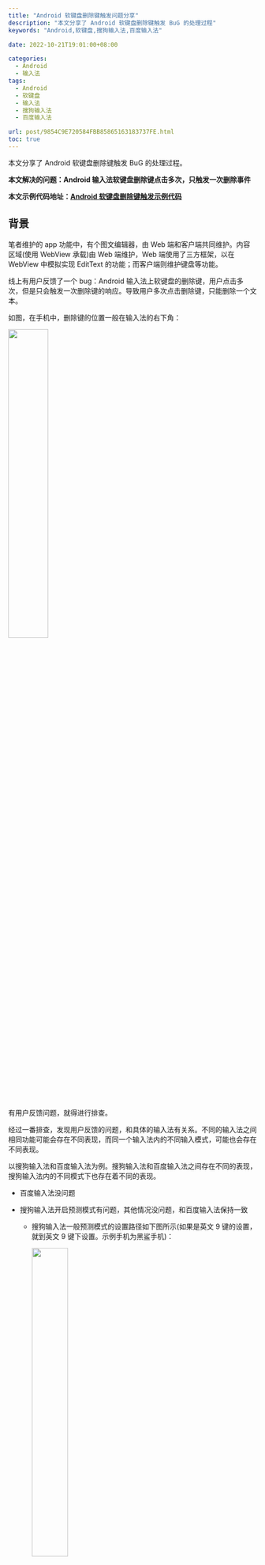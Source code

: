 ```yaml
---
title: "Android 软键盘删除键触发问题分享"
description: "本文分享了 Android 软键盘删除键触发 BuG 的处理过程"
keywords: "Android,软键盘,搜狗输入法,百度输入法"

date: 2022-10-21T19:01:00+08:00

categories:
  - Android
  - 输入法
tags:
  - Android
  - 软键盘
  - 输入法
  - 搜狗输入法
  - 百度输入法

url: post/9854C9E720584FBB85865163183737FE.html
toc: true
---
```


本文分享了 Android 软键盘删除键触发 BuG 的处理过程。

<!--More-->

**本文解决的问题：Android 输入法软键盘删除键点击多次，只触发一次删除事件**

**本文示例代码地址：[Android 软键盘删除键触发示例代码](https://github.com/xWenChen/WebViewInputTest.git)**

## 背景

笔者维护的 app 功能中，有个图文编辑器，由 Web 端和客户端共同维护。内容区域(使用 WebView 承载)由 Web 端维护，Web 端使用了三方框架，以在 WebView 中模拟实现 EditText 的功能；而客户端则维护键盘等功能。

线上有用户反馈了一个 bug：Android 输入法上软键盘的删除键，用户点击多次，但是只会触发一次删除键的响应。导致用户多次点击删除键，只能删除一个文本。

如图，在手机中，删除键的位置一般在输入法的右下角：

<img src=/imgs/删除键的位置一般在输入法的右下角.webp width=40% height=40% />

有用户反馈问题，就得进行排查。

经过一番排查，发现用户反馈的问题，和具体的输入法有关系。不同的输入法之间相同功能可能会存在不同表现，而同一个输入法内的不同输入模式，可能也会存在不同表现。

以搜狗输入法和百度输入法为例。搜狗输入法和百度输入法之间存在不同的表现，搜狗输入法内的不同模式下也存在着不同的表现。

- 百度输入法没问题

- 搜狗输入法开启预测模式有问题，其他情况没问题，和百度输入法保持一致

   - 搜狗输入法一般预测模式的设置路径如下图所示(如果是英文 9 键的设置，就到英文 9 键下设置。示例手机为黑鲨手机)：

      <img src=/imgs/搜狗输入法一般预测模式的设置路径.gif width=40% height=40% />

   - 搜狗输入法专业版设置路径如下图所示(示例手机为黑鲨手机)：

      <img src=/imgs/搜狗输入法专业版设置路径.gif width=40% height=40% />

为了解决用户反馈的问题，就得专门研究一下输入法删除键的触发逻辑。下面是笔者整理出的一些知识点。

## 常规操作

在 Android 系统中，按键事件的触发主要分为两种。外设触发以及软键盘触发：

- 外设触发是走 KeyEvent 的下发流程。具体节点有 View.setOnKeyListener、Activity.dispatchKeyEvent、Activity.onKeyUp、Activity.onKeyDown 等等。本文不分析该流程。

- 软键盘触发不一定会走 KeyEvent 的流程，而是走 InputConnection 的流程。因为在 Android 系统中，输入法一般是一个单独的应用程序(App)，和硬件外设有所区别。在 android中，输入法与接收输入的应用程序，一般是两个单独的app。而 InputConnection 就是连接两个 app 的桥梁——输入法提供用户选择的字符，然后通过 InputConnection 交由接收 app 显示。InputConnection 接口是从 InputMethod 返回到当前应用程序的通信通道。它用于执行诸如读取光标周围的文本，将文本提交到文本框以及将原始键事件发送到应用程序之类的事情。如下图所示：

   ![InputConnection接口是从InputMethod返回到当前应用程序的通信通道](/imgs/InputConnection接口是从InputMethod返回到当前应用程序的通信通道.webp)

   **文重点分析 InputConnection 的这个流程**

## 官方说明

**注：InputConnection 的中文 API 见：[InputConnection - Android中文版](https://www.apiref.com/android-zh/android/view/inputmethod/InputConnection.html)**

对于 InputConnection 类，官方的说明如下：

### 1. 创建 IME 或者编辑器

文本输入是两个重要组件的协同作用的结果：输入法引擎(IME)和编辑器。

- IME 可以是软件键盘、手写界面、表情符号、语音录入到文本引擎等，可以等价理解为输入法。通常在任何给定的 Android 设备上都安装了多种 IME。在 Android 中，IME 可以扩展 InputMethodService 。有关如何创建 IME 的更多信息，可以查阅官方的输入法创建指南。

- 编辑器是接收文本并显示它的组件。通常是一个 EditText 实例，但由于各种原因，某些应用程序可能会选择实现自己的编辑器。编辑器需要与IME交互，通过此 InputConnection 接口接收命令，并通过 InputMethodManager 发送命令。编辑器应该首先执行 onCreateInputConnection(EditorInfo) 来返回自己的 InputConnection。

如果要实现自己的编辑器，则需要提供自己的 InputConnection 示例以响应来自 IME 的命令。

- 应使用尽可能多的 IME 测试编辑器，因为不同的 IME 的行为可能会有很大差异。

- 应使用各种语言进行测试，包括CJK语言和阿拉伯语等从右至左的语言，因为这些语言可能会有不同的输入要求。

- 如果对某个特定调用应该采用的行为有疑问，可以参考最新的 Android 版本中的 TextView 的默认实现。

View 中定义了 onCreateInputConnection() 方法和 onCheckIsTextEditor() 方法，在 View 和输入法建立连接的时候，View 的 onCreateInputConnection() 方法会被调用。

- onCreateInputConnection() 为 InputMethod 创建一个新的 InputConnection，以便与视图进行交互。其默认实现返回 null，因为默认不支持输入法。可以覆盖它以实现这种支持，当然，应该仅对于具有焦点和文本输入的视图才需要。

- onCheckIsTextEditor() 表明视图 View 将返回非 null 的 InputConnection。

- 正确且完整地填写 EditorInfo 对象，以使连接的 IME 可以依赖其值。例如，必须使用正确的光标位置填充 initialSelStart 和 initialSelEnd 成员，IME 才能正确地与应用程序一起使用。

### 2. 光标、文本选择和文本预测

在 Android 中，光标和文本选择是同一件事。"光标" 只是零长度文本选择的特殊情况。因此，光标和文本选择的说明可以互换使用。任何在"光标"之前执行的方法，都将在"文本选择"开始之前执行；同理，任何在"光标"之后执行的方法将在"文本选择"结束后执行。

编辑器通常需要像标准组件一样跟踪当前的 "预测" 区域。"预测" 区域以 SPAN_COMPOSING 风格标记。IME 用该标记来帮助用户跟踪哪些文本是他们目前关注的一部分；并使用 setComposingText(CharSequence, int)、setComposingRegion(int, int) 和 finishComposingText() 方法与编辑器进行交互。"文本选择" 和 "文本预测区域"是互相独立的存在，IME 可以按照自己认为的合适的方式来使用二者。

## InputConnection 类图

在 AndroidX 和 TextView 中，都有 InputConnection 的实现类，通常我们不会使用它们。我们一般继承 InputConnectionWrapper，InputConnectionWrapper 提供了 InputConnection 中方法定义的默认实现，我们可以按需重写对应方法，而不必实现 InputConnection 中定义的所有方法。

<img src=/imgs/InputConnection类图.webp width=60% height=60% />

## 实现说明

在介绍了官方说明和 InputConnection 的知识后，我们就可以来分析和解决问题了

### 1. 不同 WebView 的影响

解决问题之前，我们需要注意不同的 WebView，对于事件的生成，是有非常大的影响的。因为部分框架并不会调用 View.onCreateInputConnection() 方法，自然便无法走我们自定义的逻辑。比如著名的 X5 WebView 框架便不会调用 onCreateInputConnection() 方法，而 Android 系统自带的 WebView 会调用 onCreateInputConnection() 方法。

### 2. 不同输入法的影响

上面说明过，不同的输入法，对软键盘删除键的触发是有不同影响的，我们需要先梳理下软键盘删除键的触发逻辑，再解决问题。

按照网上的解释，一般的输入法，触发删除动作的位置有两个：sendKeyEvent、deleteSurroundingText。网上的解释可见链接：[Android 触发删除键 - Stack Overflow](https://stackoverflow.com/questions/14560344/android-backspace-in-webview-baseinputconnection)

笔者在使用了网上的方案后，发现搜狗输入法还是存在问题。所以要想真正的解决问题，我们还需要先梳理下搜狗输入法和百度输入法的逻辑差异。再尝试对症下药。

#### 测试代码定义

- 第 1 步，新建一个项目

- 第 2 步，新建一个类，类名为：WebInputConnection，继承自 InputConnectionWrapper，并重写父类中的所有方法，重写方式如下图例子所示。仅加上日志输出，不更改逻辑。用以梳理方法的触发流程

   ```kotlin
   override fun commitCompletion(text: CompletionInfo?): Boolean {
       Log.d(TAG, "commitCompletion, text = $text")
       return super.commitCompletion(text)
   }
   ```

- 第 3 步，新增一个类，类名为：TestWebView，继承自 WebView，并继承重写 onCreateInputConnection 方法

   ```kotlin
   class TestWebView : WebView {
       var inputConnection = WebInputConnection(context.applicationContext, null, true)
 
       constructor(context: Context) : this(context, null)
       // defStyle 不能传 0，否则会导致键盘无法弹出
       constructor(context: Context, attrs: AttributeSet?) : super(context, attrs)
       constructor(context: Context, attrs: AttributeSet?, defStyle: Int) : super(context, attrs, defStyle)
 
       override fun onCreateInputConnection(outAttrs: EditorInfo): InputConnection? {
           val target = super.onCreateInputConnection(outAttrs)
           if (target == null) {
               return target
           }
           inputConnection.setTarget(target)
           return inputConnection
       }
   }
   ```

- 第 4 步，在 activity_main 布局中使用 TestWebView

   ```kotlin
   <LinearLayout
       xmlns:android="http://schemas.android.com/apk/res/android"
       xmlns:tools="http://schemas.android.com/tools"
       android:layout_width="match_parent"
       android:layout_height="match_parent"
       tools:context=".MainActivity">
 
       <com.example.webviewinputtest.TestWebView
           android:id="@+id/webView"
           android:layout_width="match_parent"
           android:layout_height="match_parent"/>
 
   </LinearLayout>
   ```

- 第 5 步，在 MainActivity 中配置 TestWebView

   ```kotlin
   class MainActivity : AppCompatActivity() {
       companion object {
           const val TAG = "MainActivity"
       }
 
       lateinit var webView: TestWebView
 
       override fun onCreate(savedInstanceState: Bundle?) {
           super.onCreate(savedInstanceState)
           setContentView(R.layout.activity_main)
 
           webView = findViewById(R.id.webView)
 
           webView.inputConnection.callback = {
               Log.d(TAG, "trigger del event")
               // TODO 通知观察者软键盘删除键点击事件触发了
               false
           }
 
           webView.webViewClient = object : WebViewClient() {
               override fun shouldOverrideUrlLoading(view: WebView, request: WebResourceRequest): Boolean {
                   val url = request.url.toString()
                   return try {
                       if (url.startsWith("http:") || url.startsWith("https:")) {
                           view.loadUrl(url)
                           false
                       } else {
                           val intent = Intent(Intent.ACTION_VIEW, Uri.parse(url))
                           startActivity(intent)
                           true
                       }
                   } catch (e: Exception) {
                       Log.e(TAG, "", e)
                       true
                   }
               }
           }
 
           webView.settings.apply {
               domStorageEnabled = true
               javaScriptEnabled = true
           }
 
           //访问网页
           webView.loadUrl("https://www.baidu.com");
       }
 
       override fun onDestroy() {
           // 加载空页面
           webView.loadDataWithBaseURL(null, "", "text/html", "utf-8", null)
           webView.clearHistory()
           (webView.parent as ViewGroup).removeView(webView)
           webView.destroy()
 
           super.onDestroy()
       }
   }
   ```

- 第 6 步，运行项目

完成了以上几步的代码创建工作后，我们就可以来梳理不同输入法的代码触发逻辑了。

我们执行不同的操作，以进行对比实验。操作流程如下图，我们先输入确定的文本(a、b)，再选择预测的文本(about)、然后点击删除键和长按删除键。

![对比实验操作流程](/imgs/对比实验操作流程.webp)

清楚了如何操作后，我们就可以调试得到对应的方法调用链路了。结果如下。

#### 百度输入法

- 流程1

   - debug日志：

      ![百度输入法流程1日志](/imgs/百度输入法流程1日志.webp)

   - 触发方法流程：commitText >>> sendKeyEvent

      ![百度输入法流程1图](/imgs/百度输入法流程1图.webp)

- 流程2
   流程 2 的表现和流程 1 一致

- 流程3

   - debug日志：

      ![百度输入法流程3日志](/imgs/百度输入法流程3日志.webp)

   - 触发方法流程：commitText >>> deleteSurroundingText

      ![百度输入法流程3图](/imgs/百度输入法流程3图.webp)

- 流程4

   流程 4 和流程 3 的代码执行大同小异 

   - debug日志：

      ![百度输入法流程4日志](/imgs/百度输入法流程4日志.webp)

   - 触发方法流程：commitText >>> deleteSurroundingText

      ![百度输入法流程4图](/imgs/百度输入法流程4图.webp)

综上，百度输入法的删除键，主要是由两个方法触发：sendKeyEvent、deleteSurroundingText。这也符合网上一般文章的讲解。所以百度输入法的操作结果是正常的

#### 搜狗输入法

##### 一般模式说明

搜狗输入法开启一般模式的流程和百度输入法的流程3、流程4基本一致，可正常触发删除键。并且点击五次删除键和长按删除键流程一致：

- debug日志：

   ![搜狗输入法开启一般模式日志](/imgs/搜狗输入法开启一般模式日志.webp)

- 触发方法流程：commitText >>> deleteSurroundingText >>> sendKeyEvent(空文本时触发)

##### 预测模式说明

搜狗输入法开启预测模式后，流程和上面的流程相比，就不太一样了。

- 流程1：
   
   - debug日志：

      ![搜狗输入法预测模式流程1日志](/imgs/搜狗输入法预测模式流程1日志.webp)

   - 触发方法流程：setComposingText >>> finishComposingText >>> deleteSurroundingText >>> setComposingRegion >>> setComposingText >>> commitText >>> sendKeyEvent

      ![搜狗输入法预测模式流程1图](/imgs/搜狗输入法预测模式流程1图.webp)

- 流程2：
   
   - debug日志：

      ![搜狗输入法预测模式流程2日志](/imgs/搜狗输入法预测模式流程2日志.webp)

   - 触发方法流程：setComposingText >>> finishComposingText >>> deleteSurroundingText >>> sendKeyEvent

      ![搜狗输入法预测模式流程2图](/imgs/搜狗输入法预测模式流程2图.webp)


- 流程3：
   
   - debug日志：

      ![搜狗输入法预测模式流程3日志](/imgs/搜狗输入法预测模式流程3日志.webp)

   - 触发方法流程：setComposingText >>> commitText >>> sendKeyEvent

      ![搜狗输入法预测模式流程3图](/imgs/搜狗输入法预测模式流程3图.webp)

- 流程4：

   和流程 3 逻辑一致

#### 结论

- 百度输入法，删除键触发的流程有两个，分别是 sendKeyEvent 和 deleteSurroundingText

- 搜狗输入法，根据设置项的不同，流程会有所不同

   - 正常情况下触发的方法和百度输入法一致

   - 预测模式下，会走 setComposingText 方法

综上，百度输入法和搜狗输入法，触发删除动作的位置有三个地点，前两个是已知的位置点，而第三个是搜狗输入法预测模式特有的位置点。

- sendKeyEvent

- deleteSurroundingText

- setComposingText

按照目前得到的信息，我们可以分析下用户反馈的问题的原因了：

- 一般的输入法，触发删除动作的位置有两个：sendKeyEvent、deleteSurroundingText。

- WebView 编辑器使用的第三方框架

   - 在输入法为百度输入法，以及搜狗输入法正常模式时，是没问题的。这两个场景，删除键触发的方法为：sendKeyEvent、deleteSurroundingText

   - 搜狗输入法预测模式下，选择某个预测文本后，点击多次删除键，只会触发一次 deleteSurroundingText，然后就进入预测模式，使用 setComposingText 代替删除操作(参考搜狗输入法-预测模式-流程1说明)。这符合用户反馈的说明(点击多次删除键，只删除一个字符)。

- 根据以上信息，我们可以推断：WebView编辑器使用的第三方框架，只适配了 sendKeyEvent、deleteSurroundingText 的流程，而没适配 setComposingText 的流程。在搜狗输入法为预测模式时，就出现了多次点击删除键，只能触发一次的问题

### 问题修复具体实现

既然框架没适配，那我们就主动适配，手动触发删除动作，并通知 Web 端删除字符。要达到这个效果，需要解决两个问题

- 过滤搜狗输入法：因为只有搜狗输入法预测模式有问题，为了不影响其他输入法的正常使用。我们需要对搜狗输入法做特殊处理。此时我们需要判断系统当前的输入法为搜狗输入法。

- 主动回调删除动作：当处于搜狗输入法预测模式时，主动回调删除动作

#### 过滤搜狗输入法

系统的当前输入法信息，我们可以从系统的设置信息中获取，代码如下：

   ```kotlin
   class WebInputConnection(context: Context, target:InputConnection?, mutable: Boolean): InputConnectionWrapper(target, mutable) {
       init {
           // 在构造函数中获取输入法 id 信息
           val inputId = try {
               Settings.Secure.getString(
                   context.contentResolver,
                   Settings.Secure.DEFAULT_INPUT_METHOD
               )
       } catch (e: Exception) {
           Log.e(TAG, "", e)
           ""
       }
       // 打印出输入法 id，方便判断
       Log.d(TAG, "System input type = $inputId")
   }
   ```

根据上述代码，我们得到搜狗输入法的 id 如下：

- 黑鲨搜狗输入法：com.sohu.inputmethod.sogou/.SogouIME

- 小米搜狗输入法：com.sohu.inputmethod.sogou.xiaomi/.SogouIME

可以看出，两个 id 都是以：com.sohu.inputmethod.sogou 开头，以 SogouIME 结尾。借此，我们就可以针对搜狗输入法做单独处理。定义一个变量，表明是否需要手动生成删除动作。当是搜狗输入法时，该变量值赋值为 true

   ```kotlin
   // 是否需要手动触发 Del 事件
   private var generateDelEvent = false
   // 搜狗输入法，英文输入场景下，预测输入时需要单独生成软键盘 Del 键的点击
   // 前后缀都判断，双重保险
   if (inputId.startsWith(SOU_GOU_NAME_PREFIX) || inputId.endsWith(SOU_GOU_NAME_SUFFIX)) {
       generateDelEvent = true
   }
 
   companion object {
       // 黑鲨搜狗输入法描述：com.sohu.inputmethod.sogou/.SogouIME
       // 小米搜狗输入法描述：com.sohu.inputmethod.sogou.xiaomi/.SogouIME
       const val SOU_GOU_NAME_PREFIX = "com.sohu.inputmethod.sogou"
       const val SOU_GOU_NAME_SUFFIX = "SogouIME"
   }
   ```

#### 主动回调删除事件

通过上面的实验，我们了解到流程 1 和流程 3 的调用链路是有区别的，并且通过流程 1，我们可以得到预测模式开始截止的调用方法：

- 进入预测模式的标志：setComposingRegion 或者 setComposingText 方法的调用

- 退出预测模式的标志：commitText 或者 finishComposingText 方法的调用

最终，我们就得到检测回调删除事件触发的全场景：

![回调删除事件触发的全场景](/imgs/回调删除事件触发的全场景.webp)

场景中涉及到的函数，其说明如下：

- boolean sendKeyEvent(KeyEvent event)

   - 函数说明：通过当前 InputConnection 将 KeyEvent 发送到应用所在进程，该事件会像正常的 KeyEvent 一样分发到当前具有焦点的 View(通常这个 View 就是提供 InputConnection 的 View)

   - 重写说明：我们可以不重写该方法，因为框架已经适配；如果要重写，则不打断已有的下发流程，只是在 DOWN 和 DEL 键时做拦截。主要代码如下：

      ```kotlin
      override fun sendKeyEvent(event: KeyEvent?): Boolean {
          val result = super.sendKeyEvent(event)
          if (event?.keyCode == KeyEvent.KEYCODE_DEL
              && event.action == KeyEvent.ACTION_DOWN
              && keyBackIntercepted() // 是否拦截的标志
          ) {
               return true
          }
          return result
      }
      ```

- boolean deleteSurroundingText(int beforeLength, int afterLength)

   - 函数说明：删除当前光标(cursor)之前的 beforeLength 个字符，以及删除当前光标(cursor)之后的 afterLength 个字符(用户选中的字符不包含在其中)。长度是 Java 字符的长度，不是字符编码类型的长度

   - 重写说明：我们可以不重写该方法，因为框架已经适配；如果要重写，则不打断已有的下发流程。主要代码如下：

      ```kotlin
      override fun deleteSurroundingText(beforeLength: Int, afterLength: Int): Boolean {
          val result = super.deleteSurroundingText(beforeLength, afterLength)
          val intercepted = keyBackIntercepted() // 是否拦截的标志
          return if (intercepted) {
              intercepted
          } else {
              result
          }
      }
      ```

boolean setComposingRegion(int start, int end)

   - 函数说明：设定区间 [start, end) 内的文本为预测文本，在搜狗输入法中，start通常为 0，end 通常看作预测文本的长度。

   - 重写说明：重写方法，触发自定义的删除键逻辑检测。主要代码如下：

      ```kotlin     
      // 预测模式下选择文本后，再次点击删除按钮，会重新触发预测，走到该方法
      override fun setComposingRegion(start: Int, end: Int): Boolean {
          // 开始预测模式，触发检测
          checkWhenComposingStart(end)
          return super.setComposingRegion(start, end)
      }
      ```

- boolean setComposingText(CharSequence text, int newCursorPosition)

   - 函数说明：使用新的预测文本 text 替换当前的预测文本。搜狗输入法预测模式下，如果当前的预测文本长度比上次的短，则应视作一次删除

   - 重写说明：重写方法，触发自定义的删除键逻辑检测。主要代码如下：
      ```kotlin
      // 预测模式下设置文本
      override fun setComposingText(text: CharSequence?, newCursorPosition: Int): Boolean {
          // 开始预测模式，触发检测
          checkWhenComposingStart(text)
          return super.setComposingText(text, newCursorPosition)
      }
      ```

- boolean finishComposingText()

   - 函数说明：在搜狗输入法中，此函数的调用可以标识完成预测文本输入

   - 重写说明：重写方法，触发自定义的删除键检测逻辑。主要代码如下：

      ```kotlin
      // 预测模式结束会出发这个方法
      override fun finishComposingText(): Boolean {
          checkWhenComposingEnd(lastComposingTextLength)
          return super.finishComposingText()
      }
      ```

- boolean commitText(CharSequence text, int newCursorPosition)

   - 函数说明：将文本提交到文本框并设置新的光标位置。在搜狗输入法的预测模式下，输入框中的文本一直删，删到为空后会调用这个方法

   - 重写说明：重写方法，触发自定义的删除键检测逻辑。主要代码如下：

      ```kotlin
      // 预测模式下，输入框中的文本一直删，删到为空，最后会调用这个方法
      override fun commitText(text: CharSequence?, newCursorPosition: Int): Boolean {
          checkWhenComposingEnd(text)
          return super.commitText(text, newCursorPosition)
      }
      ```

- 自定义的开始检测是否触发删除键的代码逻辑如下：

   ```kotlin
   private fun checkWhenComposingStart(obj: Any?) {
       // 预测模式下，输入框中直接输入文本，会直接调用这个方法
       if (generateDelEvent && !inComposingMode) {
           // 不在预测模式，则进入预测模式
           inComposingMode = true
       }
       // 不在预测模式，不做处理
       if (!inComposingMode) {
           return
       }
 
       val nowLength = when(obj) {
           is CharSequence? -> {
               // setComposingText 传过来的新文本
               obj.lengthOrZero
           }
           is Int -> {
               // setComposingRegion 传过来的新的文本长度
               obj
           }
           else -> 0
       }
       // 上次的文本大于此次的文本
       if (lastComposingTextLength > nowLength) {
           keyBackIntercepted()
       }
 
       lastComposingTextLength = nowLength
   }
   ```

- 自定义的结束检测是否触发删除键的代码逻辑如下：

   ```kotlin
   private fun checkWhenComposingEnd(obj: Any?) {
       if (!generateDelEvent || !inComposingMode) {
           return
       }
       inComposingMode = false
 
       val nowLength = when(obj) {
           is CharSequence? -> {
               // commitText 传过来的最新的文本的长度
               obj.lengthOrZero
           }
           is Int -> {
               // finishComposingText 传过来的上次的文本长度
               obj
           }
           else -> 0
       }
 
       // 上次的文本大于此次的文本
       if (lastComposingTextLength > nowLength) {
           keyBackIntercepted()
       }
 
       lastComposingTextLength = 0
   }
   ```

自此，主要的自定义检测逻辑就说明完毕了。上述代码，经过验证，可以解决搜狗输入法预测模式下删除键只触发一次的问题。

## 额外补充-事件分发说明

上面的代码中，判断了 KeyEvent 的键值和动作，心血来潮，想补充点 KeyEvent 和 MotionEvent 的使用说明。

1. MotionEvent 和 KeyEvent 都是 InputEvent 的子类。但二者所持有的事件类型不大一样。

   - KeyEvent 通常只有 KeyDown 和 KeyUp 两种，KeyEvent 无 Cancel 事件、一般都是以 Up 事件结束事件流；KeyEvent 可能同时有多个按键触发(比如键盘同时按多个键)。不能完全使用 MotionEvent 的开发经验来开发 KeyEvent

   - MotionEvent 有 ActionButtonPress/Release 和 ActionDown/Up/Move/Cancel 两套，前者走 onGenericMotionEven 方法，后者走 onTouchEvent 方法。并且 MotionEvent 也有多指事件的流程。

2. 针对按键事件(KeyEvent 和走 MotionEvent 的按键事件)，需要额外判断事件来源。使用 InputEvent 的 isFromSource 方法判断来源。如同时接入鼠标和键盘，需要判断事件来自哪个设备。

3. 针对来源信息，ActionButtonPress 方法可能会带上来源信息，而 ActionButtonRelease 则不一定，此时需要在 ActionButtonPress 方法到来时，将来源信息缓存起来(具体得和事件生成方负责人员(如硬件工程师或者系统工程师)联调)。

4. 系统的 back 键动作可以被拦截。但是 Home 键动作无法被拦截，只能监听。两者都走 KeyEvent 的分发流程。